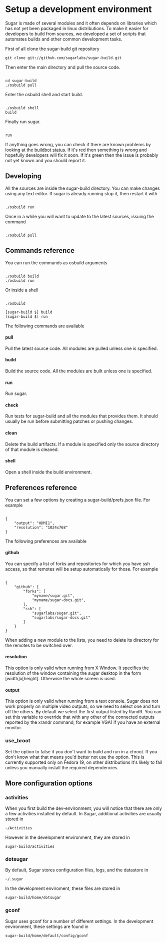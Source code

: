 Setup a development environment
===============================

Sugar is made of several modules and it often depends on libraries which has not
yet been packaged in linux distributions. To make it easier for developers to
build from sources, we developed a set of scripts that automates builds and
other common development tasks.

First of all clone the sugar-build git repository

    git clone git://github.com/sugarlabs/sugar-build.git

Then enter the main directory and pull the source code.

<pre><code language='sh'>
cd sugar-build
./osbuild pull
</code></pre>

Enter the osbuild shell and start build.

<pre><code language='sh'>
./osbuild shell
build
</code></pre>

Finally run sugar.

<pre><code language='sh'>
run
</code></pre>

If anything goes wrong, you can check if there are known problems by looking
at the
[buildbot status](http://buildbot.sugarlabs.org/waterfall). If it's red
then something is wrong and hopefully developers will fix it soon. If it's
green then the issue is probably not yet known and you should report it.


Developing
----------

All the sources are inside the sugar-build directory. You can make
changes using any text editor. If sugar is already running stop it, then
restart it with

<pre><code language='sh'>
./osbuild run
</code></pre>

Once in a while you will want to update to the latest sources, issuing the
command

<pre><code language='sh'>
./osbuild pull
</code></pre>


Commands reference
------------------

You can run the commands as osbuild arguments

<pre><code language='sh'>
./osbuild build
./osbuild run
</code></pre>

Or inside a shell

<pre><code language='sh'>
./osbuild

[sugar-build $] build
[sugar-build $] run
</code></pre>

The following commands are available

#### pull

Pull the latest source code. All modules are pulled unless one is
specified.

#### build

Build the source code. All the modules are built unless one is
specified.

#### run

Run sugar.

#### check

Run tests for sugar-build and all the modules that provides them. It
should usually be run before submitting patches or pushing changes.

#### clean

Delete the build artifacts. If a module is specified only the source
directory of that module is cleaned.

#### shell

Open a shell inside the build environment.


Preferences reference
---------------------

You can set a few options by creating a sugar-build/prefs.json file. For
example

<pre><code language='json'>
{
    "output": "HDMI1",
    "resolution": "1024x768"
}
</code></pre>

The following preferences are available

#### github

You can specify a list of forks and repositories for which you have ssh access,
so that remotes will be setup automatically for those. For example

<pre><code language='json'>
{
    "github": {
        "forks": [
            "myname/sugar.git",
            "myname/sugar-docs.git",
        ],
        "ssh": [
            "sugarlabs/sugar.git",
            "sugarlabs/sugar-docs.git"
        ]
    }
}
</code></pre>

When adding a new module to the lists, you need to delete its directory for
the remotes to be switched over.

#### resolution

This option is only valid when running from X Window. It specifies
the resolution of the window containing the sugar desktop in the
form \[width\]x\[height\]. Otherwise the whole screen is used.

#### output

This option is only valid when running from a text console. Sugar
does not work properly on multiple video outputs, so we need to
select one and turn off the others. By default we select the first
output listed by RandR. You can set this variable to override that
with any other of the connected outputs reported by the xrandr
command, for example VGA1 if you have an external monitor.

### use_broot

Set the option to false if you don't want to build and run in a chroot. If
you don't know what that means you'd better not use the option. This is
currently supported only on Fedora 19, on other distributions it's likely
to fail unless you manually install the required dependencies.

More configuration options
--------------------------

### activities

When you first build the dev-environment, you will notice that there
are only a few activities installed by default. In Sugar, additional
activities are usually stored in <pre><code
language='sh'>~/Activities</code></pre>
However in the development environment, they are stored in <pre><code
language='sh'>sugar-build/activities</code></pre>

### dotsugar

By default, Sugar stores configuration files, logs, and the datastore
in <pre><code language='sh'>~/.sugar</code></pre>
In the development enviroment, these files are stored in <pre><code
language='sh'>sugar-build/home/dotsugar</code></pre>

### gconf

Sugar uses gconf for a number of different settings. In the development
environment, these settings are found in <pre><code
language='sh'>sugar-build/home/default/config/gconf</code></pre>

